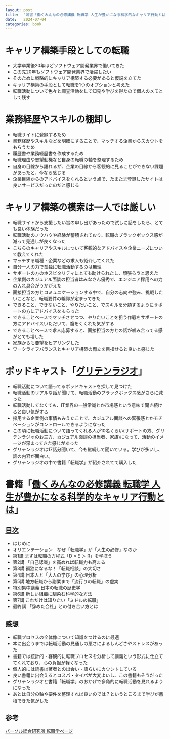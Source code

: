 ```yaml
---
layout: post
title:  "読書「働くみんなの必修講義 転職学 人生が豊かになる科学的なキャリア行動とは」"
date:   2024-07-04
categories: book
---
```


# キャリア構築手段としての転職

- 大学卒業後20年ほどソフトウェア開発業界で働いてきた
- この先20年もソフトウェア開発業界で活躍したい
- そのために戦略的にキャリア構築する必要があると仮説を立てた
- キャリア構築の手段として転職を1つのオプションと考えた
- 転職活動について色々と調査活動をして知見や学びを得たので個人のメモとして残す

# 業務経歴やスキルの棚卸し

- 転職サイトに登録するため
- 業務経歴やスキルなどを明確にすることで、マッチする企業からスカウトをもらうため
- 履歴書や業務経歴書を作成するため
- 転職理由や志望動機など自身の転職の軸を整理するため
- 自身の目線から語れるが、企業の目線から客観的に見ることができない課題があったと、今なら感じる
- 企業目線からのアドバイスをくれるという点で、たまたま登録したサイトは良いサービスだったのだと感じる

# キャリア構築の模索は一人では厳しい

- 転職サイトから支援したい旨の申し出があったので試しに話をしたら、とても良い体験だった
- 転職活動のノウハウや経験が蓄積されており、転職のブラックボックス感が減って見通しが良くなった
- こちらのキャリアやスキルについて客観的なアドバイスや企業ニーズについて教えてくれた
- マッチする職種・企業などの求人も紹介してくれた
- 自分一人の力で孤独に転職活動するのは無理
- サポートの方のホスピタリティにとても助けられたし、頑張ろうと思えた
- 企業側のカジュアル面談の担当者はみなさん優秀で、エンジニア採用への力の入れ具合がうかがえた
- 面接担当の方とコミュニケーションする中で、自分の志向や強み、挑戦したいことなど、転職要件の輪郭が定まってきた
- できること、できないこと、やりたいこと、でスキルを分類するようにサポートの方にアドバイスをもらった
- できることベースでマッチさせつつ、やりたいことを狙う作戦をサポートの方にアドバイスいただいて、腹をくくれた気がする
- できることベースで求人応募すると、面接担当の方との話が噛み合ってる感がとても増した
- 家族からも要望をヒアリングした
- ワークライフバランスとキャリア構築の両立を目指せると良いと感じた

# ポッドキャスト「[グリテンラジオ]((https://www.green-japan.com/contents/guriten_radio))」

- 転職活動について語ってるポッドキャストを探して見つけた
- 転職活動のリアルな話が聞けて、転職活動のブラックボックス感がさらに減った
- 転職活動してなくても、IT業界の一般常識とか市場感という意味で聞き続けると良い気がする
- 採用する企業側の事情もみえたことで、カジュアル面談への緊張感とかモチベーションがコントロールできるようになった
- この頃に転職活動について語ってくれる人が10名くらい(サポートの方、グリテンラジオのお三方、カジュアル面談の担当者、家族)になって、活動のイメージが深まってきた感じがあった
- グリテンラジオは17話分聞いて、今も継続して聞いている。学びが多いし、話の内容が面白い。
- グリテンラジオの中で書籍「転職学」が紹介されてて購入した

# 書籍「[働くみんなの必修講義 転職学 人生が豊かになる科学的なキャリア行動とは](https://amzn.to/4cntbpR)」

## [目次](https://rc.persol-group.co.jp/thinktank/books/20210401.html)

- はじめに
- オリエンテーション　なぜ「転職学」が「人生の必修」なのか
- 第1講 まずは転職の方程式「D × E ＞ R」を学ぼう
- 第2講 「自己認識」を高めれば転職力も高まる
- 第3講 孤独になるな！「転職相談」の大切さ
- 第4講 日本人と「大人の学び」の心理分析
- 第5講 地方転職から副業まで「流行りの転職」の虚実
- 特別集中講義 日本の転職の歴史学
- 第6講 新しい組織に馴染む科学的な方法
- 第7講 これだけは知りたい「ミドルの転職」
- 最終講 「辞めた会社」との付き合い方とは

## 感想

- 転職プロセスの全体像について知識をつけるのに最適
- 本に出会うまでは転職活動の見通しの悪さによるしんどさやストレスがあった
- 書籍では統計的・客観的に転職プロセスを分析して講義という形式に仕立ててくれており、心の負担が軽くなった
- 個人的には読書は著者との出会い・語らいにカウントしている
- 良い書籍に出会えるとコスパ・タイパが大変よいし、この書籍もそうだった
- グリテンラジオと書籍「転職学」のおかげで多角的に転職活動を見れるようになった
- あとは自分の軸や要件を整理すれば良いのでは？というところまで学びが蓄積できた気がした

## 参考

[パーソル総合研究所 転職学ページ](https://rc.persol-group.co.jp/thinktank/spe/career-change/)